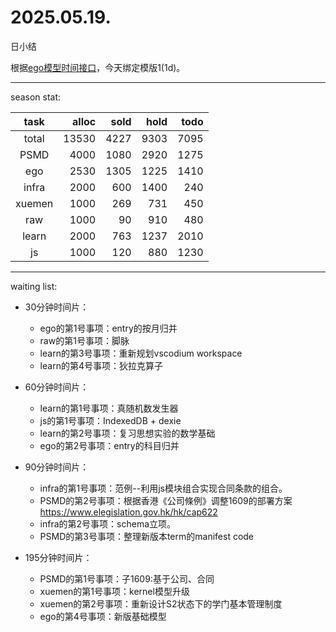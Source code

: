 # 2025.05.19.
日小结

<a id="top"></a>
根据[ego模型时间接口](https://gitee.com/hyg/blog/blob/master/timeflow.md)，今天绑定模版1(1d)。

<a id="index"></a>

---
season stat:

| task | alloc | sold | hold | todo |
| :---: | ---: | ---: | ---: | ---: |
| total | 13530 | 4227 | 9303 | 7095 |
| PSMD | 4000 | 1080 | 2920 | 1275 |
| ego | 2530 | 1305 | 1225 | 1410 |
| infra | 2000 | 600 | 1400 | 240 |
| xuemen | 1000 | 269 | 731 | 450 |
| raw | 1000 | 90 | 910 | 480 |
| learn | 2000 | 763 | 1237 | 2010 |
| js | 1000 | 120 | 880 | 1230 |

---
waiting list:


- 30分钟时间片：
  - ego的第1号事项：entry的按月归并
  - raw的第1号事项：脚脉
  - learn的第3号事项：重新规划vscodium workspace
  - learn的第4号事项：狄拉克算子

- 60分钟时间片：
  - learn的第1号事项：真随机数发生器
  - js的第1号事项：IndexedDB + dexie
  - learn的第2号事项：复习思想实验的数学基础
  - ego的第2号事项：entry的科目归并

- 90分钟时间片：
  - infra的第1号事项：范例--利用js模块组合实现合同条款的组合。
  - PSMD的第2号事项：根据香港《公司條例》调整1609的部署方案 https://www.elegislation.gov.hk/hk/cap622
  - infra的第2号事项：schema立项。
  - PSMD的第3号事项：整理新版本term的manifest code

- 195分钟时间片：
  - PSMD的第1号事项：子1609:基于公司、合同
  - xuemen的第1号事项：kernel模型升级
  - xuemen的第2号事项：重新设计S2状态下的学门基本管理制度
  - ego的第4号事项：新版基础模型
